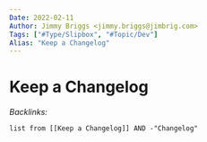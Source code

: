 ```yaml
---
Date: 2022-02-11
Author: Jimmy Briggs <jimmy.briggs@jimbrig.com>
Tags: ["#Type/Slipbox", "#Topic/Dev"]
Alias: "Keep a Changelog"
---
```


# Keep a Changelog

*Backlinks:*

```dataview
list from [[Keep a Changelog]] AND -"Changelog"
```